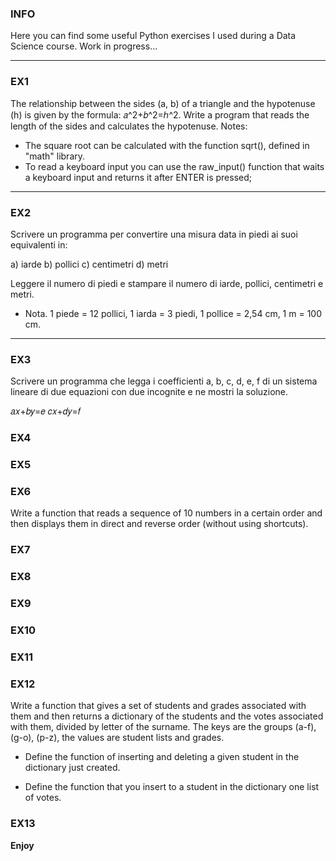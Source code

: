 ### INFO
Here you can find some useful Python exercises I used during a Data Science course. Work in progress...

____

### EX1
The relationship between the sides (a, b) of a triangle and the hypotenuse (h) is given by the formula: 𝑎^2+𝑏^2=ℎ^2. Write a program that reads the length of the sides and calculates the hypotenuse.
Notes:
- The square root can be calculated with the function sqrt(), defined in "math" library.
- To read a keyboard input you can use the raw_input() function that waits a keyboard input and returns it after ENTER is pressed;

____

### EX2
Scrivere un programma per convertire una misura data in piedi ai suoi equivalenti in:

a) iarde
b) pollici
c) centimetri
d) metri 

Leggere il numero di piedi e stampare il numero di iarde, pollici, centimetri e metri.

- Nota. 1 piede = 12 pollici, 1 iarda = 3 piedi, 1 pollice = 2,54 cm, 1 m = 100 cm. 

____

### EX3
Scrivere un programma che legga i coefficienti a, b, c, d, e, f di un sistema lineare di due equazioni con due incognite e ne mostri la soluzione.

  𝑎𝑥+𝑏𝑦=𝑒
  𝑐𝑥+𝑑𝑦=𝑓

### EX4

### EX5

### EX6
Write a function that reads a sequence of 10 numbers in a certain order and then displays them in direct and reverse order (without using shortcuts).

### EX7

### EX8

### EX9

### EX10

### EX11

### EX12
Write a function that gives a set of students and grades associated with them and then returns a dictionary of the students and the votes associated with them, divided by letter of the surname. The keys are the groups (a-f), (g-o), (p-z), the values are student lists and grades.

- Define the function of inserting and deleting a given student in the dictionary just created.

- Define the function that you insert to a student in the dictionary one list of votes.

### EX13

**Enjoy**
